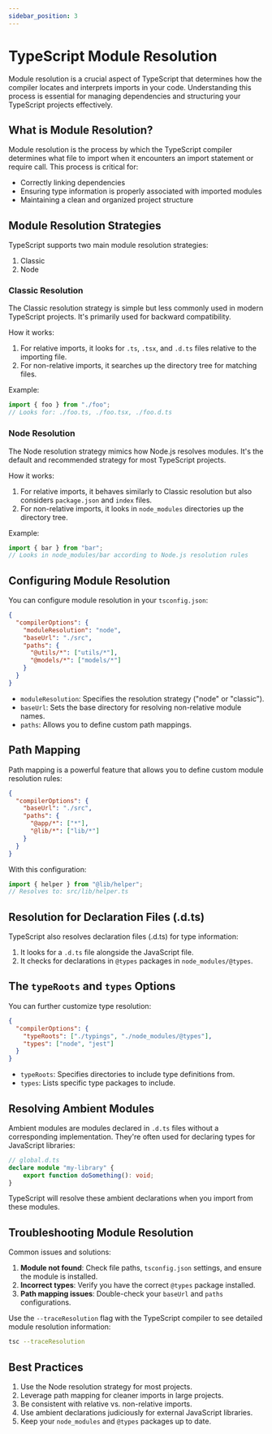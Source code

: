 ```yaml
---
sidebar_position: 3
---
```


# TypeScript Module Resolution

Module resolution is a crucial aspect of TypeScript that determines how the compiler locates and interprets imports in your code. Understanding this process is essential for managing dependencies and structuring your TypeScript projects effectively.

## What is Module Resolution?

Module resolution is the process by which the TypeScript compiler determines what file to import when it encounters an import statement or require call. This process is critical for:

- Correctly linking dependencies
- Ensuring type information is properly associated with imported modules
- Maintaining a clean and organized project structure

## Module Resolution Strategies

TypeScript supports two main module resolution strategies:

1. Classic
2. Node

### Classic Resolution

The Classic resolution strategy is simple but less commonly used in modern TypeScript projects. It's primarily used for backward compatibility.

How it works:
1. For relative imports, it looks for `.ts`, `.tsx`, and `.d.ts` files relative to the importing file.
2. For non-relative imports, it searches up the directory tree for matching files.

Example:
```typescript
import { foo } from "./foo";
// Looks for: ./foo.ts, ./foo.tsx, ./foo.d.ts
```

### Node Resolution

The Node resolution strategy mimics how Node.js resolves modules. It's the default and recommended strategy for most TypeScript projects.

How it works:
1. For relative imports, it behaves similarly to Classic resolution but also considers `package.json` and `index` files.
2. For non-relative imports, it looks in `node_modules` directories up the directory tree.

Example:
```typescript
import { bar } from "bar";
// Looks in node_modules/bar according to Node.js resolution rules
```

## Configuring Module Resolution

You can configure module resolution in your `tsconfig.json`:

```json
{
  "compilerOptions": {
    "moduleResolution": "node",
    "baseUrl": "./src",
    "paths": {
      "@utils/*": ["utils/*"],
      "@models/*": ["models/*"]
    }
  }
}
```

- `moduleResolution`: Specifies the resolution strategy ("node" or "classic").
- `baseUrl`: Sets the base directory for resolving non-relative module names.
- `paths`: Allows you to define custom path mappings.

## Path Mapping

Path mapping is a powerful feature that allows you to define custom module resolution rules:

```json
{
  "compilerOptions": {
    "baseUrl": "./src",
    "paths": {
      "@app/*": ["*"],
      "@lib/*": ["lib/*"]
    }
  }
}
```

With this configuration:
```typescript
import { helper } from "@lib/helper";
// Resolves to: src/lib/helper.ts
```

## Resolution for Declaration Files (.d.ts)

TypeScript also resolves declaration files (.d.ts) for type information:

1. It looks for a `.d.ts` file alongside the JavaScript file.
2. It checks for declarations in `@types` packages in `node_modules/@types`.

## The `typeRoots` and `types` Options

You can further customize type resolution:

```json
{
  "compilerOptions": {
    "typeRoots": ["./typings", "./node_modules/@types"],
    "types": ["node", "jest"]
  }
}
```

- `typeRoots`: Specifies directories to include type definitions from.
- `types`: Lists specific type packages to include.

## Resolving Ambient Modules

Ambient modules are modules declared in `.d.ts` files without a corresponding implementation. They're often used for declaring types for JavaScript libraries:

```typescript
// global.d.ts
declare module "my-library" {
    export function doSomething(): void;
}
```

TypeScript will resolve these ambient declarations when you import from these modules.

## Troubleshooting Module Resolution

Common issues and solutions:

1. **Module not found**: Check file paths, `tsconfig.json` settings, and ensure the module is installed.
2. **Incorrect types**: Verify you have the correct `@types` package installed.
3. **Path mapping issues**: Double-check your `baseUrl` and `paths` configurations.

Use the `--traceResolution` flag with the TypeScript compiler to see detailed module resolution information:

```bash
tsc --traceResolution
```

## Best Practices

1. Use the Node resolution strategy for most projects.
2. Leverage path mapping for cleaner imports in large projects.
3. Be consistent with relative vs. non-relative imports.
4. Use ambient declarations judiciously for external JavaScript libraries.
5. Keep your `node_modules` and `@types` packages up to date.
